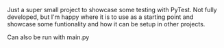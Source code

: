 Just a super small project to showcase some testing with PyTest. Not fully developed, but I'm happy where it is to use as a starting point and showcase some funtionality and how it can be setup in other projects. 


Can also be run with main.py
